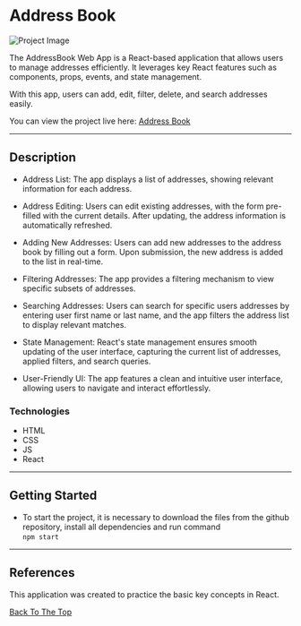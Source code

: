 # Address Book

![Project Image]()

The AddressBook Web App is a React-based application that allows users to manage addresses efficiently. It leverages key React features such as components, props, events, and state management.

With this app, users can add, edit, filter, delete, and search addresses easily.

You can view the project live here:
[Address Book](https://addressbook-react.netlify.app/)

---

## Description

- Address List: The app displays a list of addresses, showing relevant information for each address.

- Address Editing: Users can edit existing addresses, with the form pre-filled with the current details. After updating, the address information is automatically refreshed.

- Adding New Addresses: Users can add new addresses to the address book by filling out a form. Upon submission, the new address is added to the list in real-time.

- Filtering Addresses: The app provides a filtering mechanism to view specific subsets of addresses.

- Searching Addresses: Users can search for specific users addresses by entering user first name or last name, and the app filters the address list to display relevant matches.

- State Management: React's state management ensures smooth updating of the user interface, capturing the current list of addresses, applied filters, and search queries.

- User-Friendly UI: The app features a clean and intuitive user interface, allowing users to navigate and interact effortlessly.

### Technologies

- HTML
- CSS
- JS
- React

---

## Getting Started

- To start the project, it is necessary to download the files from the github repository, install all dependencies and run command <br> `npm start`

---

## References

This application was created to practice the basic key concepts in React.

[Back To The Top](#address-book)

